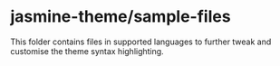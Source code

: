 # jasmine-theme/sample-files

This folder contains files in supported languages to further tweak and customise the theme syntax highlighting.
